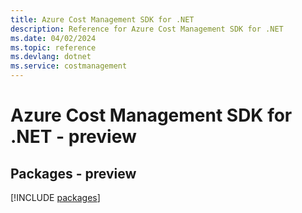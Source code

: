 ```yaml
---
title: Azure Cost Management SDK for .NET
description: Reference for Azure Cost Management SDK for .NET
ms.date: 04/02/2024
ms.topic: reference
ms.devlang: dotnet
ms.service: costmanagement
---
```

# Azure Cost Management SDK for .NET - preview
## Packages - preview
[!INCLUDE [packages](cost-management-index.md)]